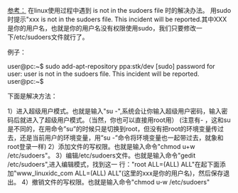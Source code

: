 [参考：](https://blog.csdn.net/ichuzhen/article/details/8434131)
在linux使用过程中遇到 is not in the sudoers file 时的解决办法。
用sudo时提示"xxx is not in the sudoers file. This incident will be reported.其中XXX是你的用户名，也就是你的用户名没有权限使用sudo，我们只要修改一下/etc/sudoers文件就行了。

例子：

user@pc:~$ sudo add-apt-repository ppa:stk/dev
[sudo] password for user:
user is not in the sudoers file.  This incident will be reported.
user@pc:~$

下面是解决方法：

1）进入超级用户模式。也就是输入"su -",系统会让你输入超级用户密码，输入密码后就进入了超级用户模式。（当然，你也可以直接用root用）
(注意有- ，这和su是不同的，在用命令”su”的时候只是切换到root，但没有把root的环境变量传过去，还是当前用户的环境变量，用”su -”命令将环境变量也一起带过去，就象和root登录一样)
2）添加文件的写权限。也就是输入命令"chmod u+w /etc/sudoers"。
3）编辑/etc/sudoers文件。也就是输入命令"gedit /etc/sudoers",进入编辑模式，找到这一 行："root ALL=(ALL) ALL"在起下面添加"www_linuxidc_com ALL=(ALL) ALL"(这里的xxx是你的用户名)，然后保存退出。
4）撤销文件的写权限。也就是输入命令"chmod u-w /etc/sudoers"